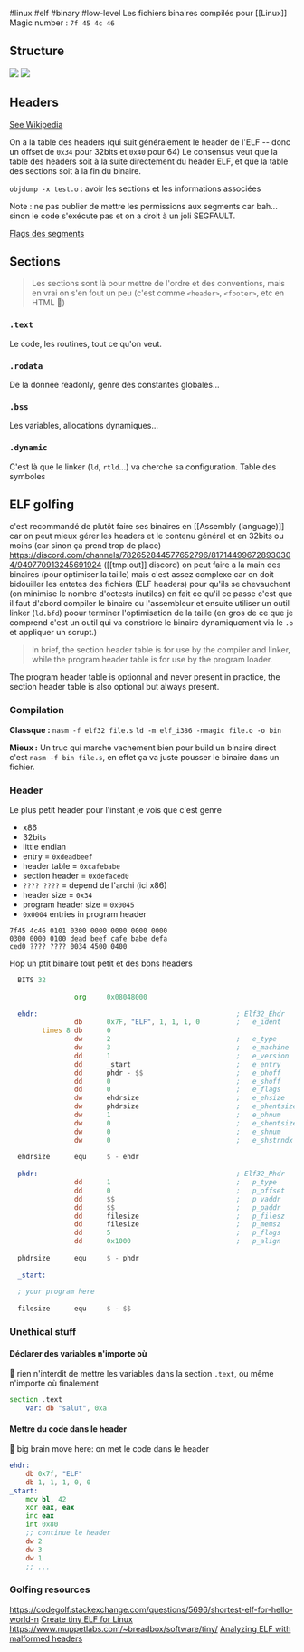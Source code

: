 #linux #elf #binary #low-level 
Les fichiers binaires compilés pour [[Linux]]
Magic number : `7f 45 4c 46`
## Structure
![](https://upload.wikimedia.org/wikipedia/commons/thumb/7/77/Elf-layout--en.svg/260px-Elf-layout--en.svg.png)
![](https://upload.wikimedia.org/wikipedia/commons/e/e4/ELF_Executable_and_Linkable_Format_diagram_by_Ange_Albertini.png)

## Headers
[See Wikipedia](https://en.wikipedia.org/wiki/Executable_and_Linkable_Format#File_header)

On a la table des headers (qui suit généralement le header de l'ELF -- donc un offset de `0x34` pour 32bits et `0x40` pour 64)
Le consensus veut que la table des headers soit à la suite directement du header ELF, et que la table des sections soit à la fin du binaire.

`objdump -x test.o` : avoir les sections et les informations associées

Note : ne pas oublier de mettre les permissions aux segments car bah... sinon le code s'exécute pas et on a droit à un joli SEGFAULT.

[Flags des segments](https://docs.oracle.com/cd/E19683-01/816-1386/6m7qcoblk/index.html#chapter6-tbl-39)

## Sections
> Les sections sont là pour mettre de l'ordre et des conventions, mais en vrai on s'en fout un peu (c'est comme `<header>`, `<footer>`, etc en HTML 🤫)
### `.text`
Le code, les routines, tout ce qu'on veut.
### `.rodata`
De la donnée readonly, genre des constantes globales...
### `.bss`
Les variables, allocations dynamiques...
### `.dynamic`
C'est là que le linker (`ld`, `rtld`...) va cherche sa configuration.
Table des symboles

## ELF golfing
c'est recommandé de plutôt faire ses binaires en [[Assembly (language)]] car on peut mieux gérer les headers et le contenu général et en 32bits ou moins (car sinon ça prend trop de place)
https://discord.com/channels/782652844577652796/817144996728930304/949770913245691924 ([[tmp.out]] discord)
on peut faire a la main des binaires (pour optimiser la taille) mais c'est assez complexe car on doit bidouiller les entetes des fichiers (ELF headers) pour qu'ils se chevauchent (on minimise le nombre d'octests inutiles)
en fait ce qu'il ce passe c'est que il faut d'abord compiler le binaire ou l'assembleur et ensuite utiliser un outil linker (`ld.bfd`) poour terminer l'optimisation de la taille (en gros de ce que je comprend c'est un outil qui va constriore le binaire  dynamiquement via le `.o`  et appliquer un scrupt.)

> In brief, the section header table is for use by the compiler and linker, while the program header table is for use by the program loader.

The program header table is optionnal and never present in practice, the section header table is also optional but always present.

### Compilation
**Classque :**
`nasm -f elf32 file.s`
`ld -m elf_i386 -nmagic file.o -o bin`

**Mieux :**
Un truc qui marche vachement bien pour build un binaire direct c'est `nasm -f bin file.s`, en effet ça va juste pousser le binaire dans un fichier.

### Header
Le plus petit header pour l'instant je vois que c'est genre
* x86
* 32bits
* little endian
* entry = `0xdeadbeef`
* header table = `0xcafebabe`
* section header = `0xdefaced0`
* `???? ????` = depend de l'archi (ici x86)
* header size = `0x34`
* program header size = `0x0045`
* `0x0004` entries in program header

```hex
7f45 4c46 0101 0300 0000 0000 0000 0000
0300 0000 0100 dead beef cafe babe defa
ced0 ???? ???? 0034 4500 0400
```

Hop un ptit binaire tout petit et des bons headers
```asm
  BITS 32
  
                org     0x08048000
  
  ehdr:                                                 ; Elf32_Ehdr
                db      0x7F, "ELF", 1, 1, 1, 0         ;   e_ident
        times 8 db      0
                dw      2                               ;   e_type
                dw      3                               ;   e_machine
                dd      1                               ;   e_version
                dd      _start                          ;   e_entry
                dd      phdr - $$                       ;   e_phoff
                dd      0                               ;   e_shoff
                dd      0                               ;   e_flags
                dw      ehdrsize                        ;   e_ehsize
                dw      phdrsize                        ;   e_phentsize
                dw      1                               ;   e_phnum
                dw      0                               ;   e_shentsize
                dw      0                               ;   e_shnum
                dw      0                               ;   e_shstrndx
  
  ehdrsize      equ     $ - ehdr
  
  phdr:                                                 ; Elf32_Phdr
                dd      1                               ;   p_type
                dd      0                               ;   p_offset
                dd      $$                              ;   p_vaddr
                dd      $$                              ;   p_paddr
                dd      filesize                        ;   p_filesz
                dd      filesize                        ;   p_memsz
                dd      5                               ;   p_flags
                dd      0x1000                          ;   p_align
  
  phdrsize      equ     $ - phdr
  
  _start:
  
  ; your program here
  
  filesize      equ     $ - $$
```

### Unethical stuff
#### Déclarer des variables n'importe où
🙈 rien n'interdit de mettre les variables dans la section `.text`, ou même n'importe où finalement
```asm
section .text
	var: db "salut", 0xa
```

#### Mettre du code dans le header
**🧠** big brain move here: on met le code dans le header
```asm
ehdr:
	db 0x7f, "ELF"
	db 1, 1, 1, 0, 0
_start:
	mov bl, 42
	xor eax, eax
	inc eax
	int 0x80
	;; continue le header
	dw 2
	dw 3
	dw 1
	;; ...
```


### Golfing resources
https://codegolf.stackexchange.com/questions/5696/shortest-elf-for-hello-world-n
[Create tiny ELF for Linux](https://www.muppetlabs.com/~breadbox/software/tiny/teensy.html)
https://www.muppetlabs.com/~breadbox/software/tiny/
[Analyzing ELF with malformed headers](https://binaryresearch.github.io/2019/09/17/Analyzing-ELF-Binaries-with-Malformed-Headers-Part-1-Emulating-Tiny-Programs.html)
